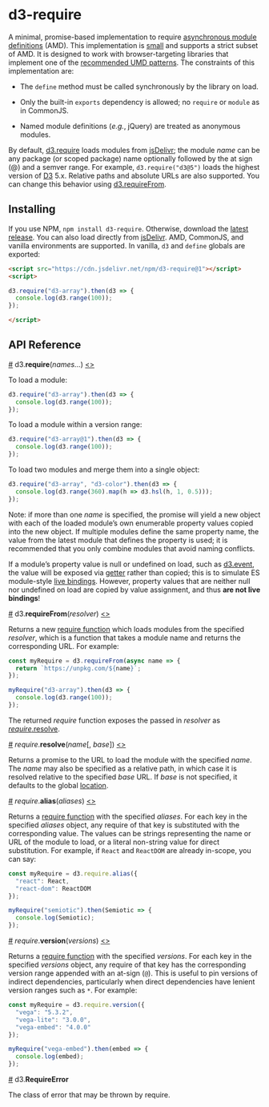 # d3-require

A minimal, promise-based implementation to require [asynchronous module definitions](https://github.com/amdjs/amdjs-api/blob/master/AMD.md) (AMD). This implementation is [small](https://github.com/d3/d3-require/blob/master/src/index.js) and supports a strict subset of AMD. It is designed to work with browser-targeting libraries that implement one of the [recommended UMD patterns](https://github.com/umdjs/umd). The constraints of this implementation are:

* The `define` method must be called synchronously by the library on load.

* Only the built-in `exports` dependency is allowed; no `require` or `module` as in CommonJS.

* Named module definitions (*e.g.*, jQuery) are treated as anonymous modules.

By default, [d3.require](#require) loads modules from [jsDelivr](https://jsdelivr.com/); the module *name* can be any package (or scoped package) name optionally followed by the at sign (@) and a semver range. For example, `d3.require("d3@5")` loads the highest version of [D3](https://d3js.org) 5.x. Relative paths and absolute URLs are also supported. You can change this behavior using [d3.requireFrom](#requireFrom).

## Installing

If you use NPM, `npm install d3-require`. Otherwise, download the [latest release](https://github.com/d3/d3-require/releases/latest). You can also load directly from [jsDelivr](https://www.jsdelivr.com/package/npm/d3-require). AMD, CommonJS, and vanilla environments are supported. In vanilla, `d3` and `define` globals are exported:

```html
<script src="https://cdn.jsdelivr.net/npm/d3-require@1"></script>
<script>

d3.require("d3-array").then(d3 => {
  console.log(d3.range(100));
});

</script>
```

## API Reference

<a href="#require" name="require">#</a> d3.<b>require</b>(<i>names…</i>) [<>](https://github.com/d3/d3-require/blob/master/src/index.js "Source")

To load a module:

```js
d3.require("d3-array").then(d3 => {
  console.log(d3.range(100));
});
```

To load a module within a version range:

```js
d3.require("d3-array@1").then(d3 => {
  console.log(d3.range(100));
});
```

To load two modules and merge them into a single object:

```js
d3.require("d3-array", "d3-color").then(d3 => {
  console.log(d3.range(360).map(h => d3.hsl(h, 1, 0.5)));
});
```

Note: if more than one *name* is specified, the promise will yield a new object with each of the loaded module’s own enumerable property values copied into the new object. If multiple modules define the same property name, the value from the latest module that defines the property is used; it is recommended that you only combine modules that avoid naming conflicts.

If a module’s property value is null or undefined on load, such as [d3.event](https://github.com/d3/d3-selection/blob/master/README.md#event), the value will be exposed via [getter](https://developer.mozilla.org/en-US/docs/Web/JavaScript/Reference/Functions/get) rather than copied; this is to simulate ES module-style [live bindings](http://2ality.com/2015/07/es6-module-exports.html). However, property values that are neither null nor undefined on load are copied by value assignment, and thus **are not live bindings**!

<a href="#requireFrom" name="requireFrom">#</a> d3.<b>requireFrom</b>(<i>resolver</i>) [<>](https://github.com/d3/d3-require/blob/master/src/index.js "Source")

Returns a new [require function](#require) which loads modules from the specified *resolver*, which is a function that takes a module name and returns the corresponding URL. For example:

```js
const myRequire = d3.requireFrom(async name => {
  return `https://unpkg.com/${name}`;
});

myRequire("d3-array").then(d3 => {
  console.log(d3.range(100));
});
```

The returned *require* function exposes the passed in *resolver* as [*require*.resolve](#require_resolve).

<a href="#require_resolve" name="require_resolve">#</a> <i>require</i>.<b>resolve</b>(<i>name</i>[, <i>base</i>]) [<>](https://github.com/d3/d3-require/blob/master/src/index.js "Source")

Returns a promise to the URL to load the module with the specified *name*. The *name* may also be specified as a relative path, in which case it is resolved relative to the specified *base* URL. If *base* is not specified, it defaults to the global [location](https://developer.mozilla.org/en-US/docs/Web/API/Window/location).

<a href="#require_alias" name="require_alias">#</a> <i>require</i>.<b>alias</b>(<i>aliases</i>) [<>](https://github.com/d3/d3-require/blob/master/src/index.js "Source")

Returns a [require function](#require) with the specified *aliases*. For each key in the specified *aliases* object, any require of that key is substituted with the corresponding value. The values can be strings representing the name or URL of the module to load, or a literal non-string value for direct substitution. For example, if `React` and `ReactDOM` are already in-scope, you can say:

```js
const myRequire = d3.require.alias({
  "react": React,
  "react-dom": ReactDOM
});

myRequire("semiotic").then(Semiotic => {
  console.log(Semiotic);
});
```

<a href="#require_version" name="require_version">#</a> <i>require</i>.<b>version</b>(<i>versions</i>) [<>](https://github.com/d3/d3-require/blob/master/src/index.js "Source")

Returns a [require function](#require) with the specified *versions*. For each key in the specified *versions* object, any require of that key has the corresponding version range appended with an at-sign (`@`). This is useful to pin versions of indirect dependencies, particularly when direct dependencies have lenient version ranges such as `*`. For example:

```js
const myRequire = d3.require.version({
  "vega": "5.3.2",
  "vega-lite": "3.0.0",
  "vega-embed": "4.0.0"
});

myRequire("vega-embed").then(embed => {
  console.log(embed);
});
```

<a href="#RequireError" name="RequireError">#</a> d3.<b>RequireError</b>

The class of error that may be thrown by require.
